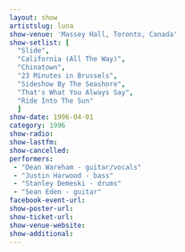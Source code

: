 ```yaml
---
layout: show
artistslug: luna
show-venue: 'Massey Hall, Toronto, Canada'
show-setlist: [
  "Slide",
  "California (All The Way)",
  "Chinatown",
  "23 Minutes in Brussels",
  "Sideshow By The Seashore",
  "That's What You Always Say",
  "Ride Into The Sun"
  ]
show-date: 1996-04-01
category: 1996
show-radio: 
show-lastfm: 
show-cancelled: 
performers: 
 - "Dean Wareham - guitar/vocals"
 - "Justin Harwood - bass"
 - "Stanley Demeski - drums"
 - "Sean Eden - guitar"
facebook-event-url: 
show-poster-url: 
show-ticket-url: 
show-venue-website: 
show-additional: 
---
```


